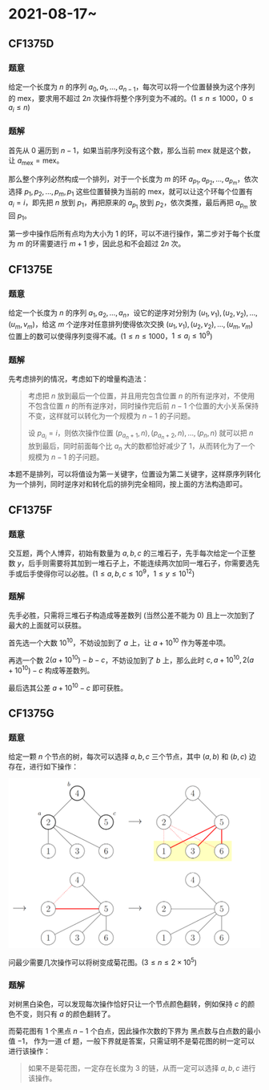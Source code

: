 # 2021-08-17~

## **CF1375D**

### 题意

给定一个长度为 $n$ 的序列 $a_0,a_1,\ldots,a_{n-1}$，每次可以将一个位置替换为这个序列的 $\text{mex}$，要求用不超过 $2n$ 次操作将整个序列变为不减的。($1 \le n \le 1000$，$0 \le a_i \le n$)

### 题解

首先从 $0$ 遍历到 $n-1$，如果当前序列没有这个数，那么当前 $\text{mex}$ 就是这个数，让 $a_{\text{mex}}=\text{mex}$。

那么整个序列必然构成一个排列，对于一个长度为 $m$ 的环 $a_{p_1},a_{p_2},\ldots,a_{p_m}$，依次选择 $p_1,p_2,\ldots,p_m,p_1$ 这些位置替换为当前的 $\text{mex}$，就可以让这个环每个位置有 $a_i=i$，即先把 $n$ 放到 $p_1$，再把原来的 $a_{p_1}$ 放到 $p_2$，依次类推，最后再把 $a_{p_m}$ 放回 $p_1$。

第一步中操作后所有点均为大小为 $1$ 的环，可以不进行操作，第二步对于每个长度为 $m$ 的环需要进行 $m+1$ 步，因此总和不会超过 $2n$ 次。

## **CF1375E**

### 题意

给定一个长度为 $n$ 的序列 $a_1,a_2,\ldots,a_n$，设它的逆序对分别为 $(u_1,v_1),(u_2,v_2),\ldots,(u_m,v_m)$，给这 $m$ 个逆序对任意排列使得依次交换 $(u_1,v_1),(u_2,v_2),\ldots,(u_m,v_m)$ 位置上的数可以使得序列变得不减。($1 \le n \le 1000$，$1 \le a_i \le 10^9$)

### 题解

先考虑排列的情况，考虑如下的增量构造法：

> 考虑把 $n$ 放到最后一个位置，并且用完包含位置 $n$ 的所有逆序对，不使用不包含位置 $n$ 的所有逆序对，同时操作完后前 $n-1$ 个位置的大小关系保持不变，这样就可以转化为一个规模为 $n-1$ 的子问题。
>
> 设 $p_{a_i}=i$，则依次操作位置 $(p_{a_n+1},n),(p_{a_n+2},n),\ldots,(p_{n},n)$ 就可以把 $n$ 放到最后，同时前面每个比 $a_{n}$ 大的数都恰好减少了 $1$，从而转化为了一个规模为 $n-1$ 的子问题。
>

本题不是排列，可以将值设为第一关键字，位置设为第二关键字，这样原序列转化为一个排列，同时逆序对和转化后的排列完全相同，按上面的方法构造即可。

## **CF1375F**

### 题意

交互题，两个人博弈，初始有数量为 $a,b,c$ 的三堆石子，先手每次给定一个正整数 $y$，后手则需要将其加到一堆石子上，不能连续两次加同一堆石子，你需要选先手或后手使得你可以必胜。($1 \le a,b,c \le 10^9$，$1 \le y \le 10^{12}$)

### 题解

先手必胜，只需将三堆石子构造成等差数列 (当然公差不能为 $0$) 且上一次加到了最大的上面就可以获胜。

首先选一个大数 $10^{10}$，不妨设加到了 $a$ 上，让 $a+10^{10}$ 作为等差中项。

再选一个数 $2\left(a+10^{10}\right)-b-c$，不妨设加到了 $b$ 上，那么此时 $c,a+10^{10},2\left(a+10^{10}\right)-c$ 构成等差数列。

最后选其公差 $a+10^{10}-c$ 即可获胜。

## **CF1375G**

### 题意

给定一颗 $n$ 个节点的树，每次可以选择 $a,b,c$ 三个节点，其中 $(a,b)$ 和 $(b,c)$ 边存在，进行如下操作：

![cf1375g](cf1375g.png)

问最少需要几次操作可以将树变成菊花图。($3 \le n \le 2 \times 10^5$)

### 题解

对树黑白染色，可以发现每次操作恰好只让一个节点颜色翻转，例如保持 $c$ 的颜色不变，则只有 $a$ 的颜色翻转了。

而菊花图有 $1$ 个黑点 $n-1$ 个白点，因此操作次数的下界为 黑点数与白点数的最小值 $-1$， 作为一道 cf 题，一般下界就是答案，只需证明不是菊花图的树一定可以进行该操作：

> 如果不是菊花图，一定存在长度为 $3$ 的链，从而一定可以选择 $a,b,c$ 进行该操作。
